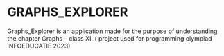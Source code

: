 # GRAPHS_EXPLORER
Graphs_Explorer is an application made for the purpose of understanding the chapter Graphs – class XI. ( project used for programming olympiad INFOEDUCATIE 2023)
